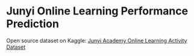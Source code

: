 Junyi Online Learning Performance Prediction
=============================================

Open source dataset on Kaggle: [Junyi Academy Online Learning Activity Dataset](https://www.kaggle.com/datasets/junyiacademy/learning-activity-public-dataset-by-junyi-academy/)